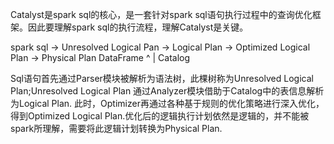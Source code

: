 Catalyst是spark sql的核心，是一套针对spark sql语句执行过程中的查询优化框架。因此要理解spark sql的执行流程，理解Catalyst是关键。

spark sql 
           -> Unresolved Logical Pan -> Logical Plan -> Optimized Logical Plan -> Physical Plan
DataFrame                            ^
                                     |
                                  Catalog
                                  

Sql语句首先通过Parser模块被解析为语法树，此棵树称为Unresolved Logical Plan;Unresolved Logical Plan 通过Analyzer模块借助于Catalog中的表信息解析为Logical Plan.
此时，Optimizer再通过各种基于规则的优化策略进行深入优化，得到Optimized Logical Plan.优化后的逻辑执行计划依然是逻辑的，并不能被spark所理解，需要将此逻辑计划转换为Physical
Plan.

